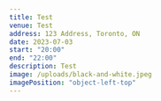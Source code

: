 ```yaml
---
title: Test
venue: Test
address: 123 Address, Toronto, ON
date: 2023-07-03
start: "20:00"
end: "22:00"
description: Test
image: /uploads/black-and-white.jpeg
imagePosition: "object-left-top"
---
```


